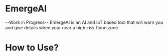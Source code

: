 # EmergeAI
--Work in Progress-- EmergeAI is an AI and IoT based tool that will warn you and give details when your near a high-risk flood zone. 

# How to Use?

